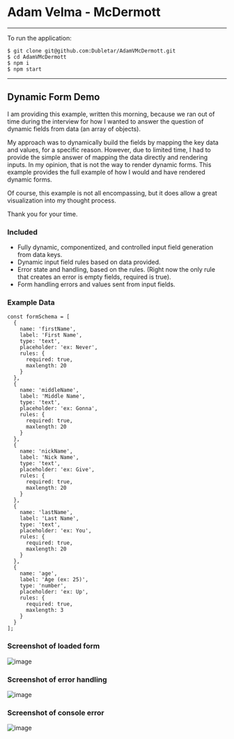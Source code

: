 # Adam Velma - McDermott

---
To run the application: 
```
$ git clone git@github.com:Dubletar/AdamVMcDermott.git
$ cd AdamVMcDermott
$ npm i
$ npm start
```
---

## Dynamic Form Demo

I am providing this example, written this morning, because we ran out of time during the interview for how I wanted to answer the question of dynamic fields from data (an array of objects).

My approach was to dynamically build the fields by mapping the key data and values, for a specific reason. However, due to limited time, I had to provide the simple answer of mapping the data directly and rendering inputs. In my opinion, that is not the way to render dynamic forms. This example provides the full example of how I would and have rendered dynamic forms. 

Of course, this example is not all encompassing, but it does allow a great visualization into my thought process. 

Thank you for your time. 

### Included
* Fully dynamic, componentized, and controlled input field generation from data keys.
* Dynamic input field rules based on data provided.
* Error state and handling, based on the rules. (Right now the only rule that creates an error is empty fields, required is true).
* Form handling errors and values sent from input fields.

### Example Data
```
const formSchema = [
  { 
    name: 'firstName',
    label: 'First Name',
    type: 'text',
    placeholder: 'ex: Never',
    rules: {
      required: true,
      maxlength: 20
    }
  },
  { 
    name: 'middleName',
    label: 'Middle Name',
    type: 'text',
    placeholder: 'ex: Gonna',
    rules: {
      required: true,
      maxlength: 20
    }
  },
  { 
    name: 'nickName',
    label: 'Nick Name',
    type: 'text',
    placeholder: 'ex: Give',
    rules: {
      required: true,
      maxlength: 20
    }
  },
  { 
    name: 'lastName',
    label: 'Last Name',
    type: 'text',
    placeholder: 'ex: You',
    rules: {
      required: true,
      maxlength: 20
    }
  },
  { 
    name: 'age',
    label: 'Age (ex: 25)',
    type: 'number',
    placeholder: 'ex: Up',
    rules: {
      required: true,
      maxlength: 3
    }
  }
];
```

### Screenshot of loaded form
![image](https://github.com/Dubletar/AdamVMcDermott/assets/13546530/a28ad8e3-a6dc-4e1b-9539-107071779473)

### Screenshot of error handling
![image](https://github.com/Dubletar/AdamVMcDermott/assets/13546530/6677c7e2-d162-4811-b3f6-aba3aa6149d1)

### Screenshot of console error
![image](https://github.com/Dubletar/AdamVMcDermott/assets/13546530/6920cf44-657a-4600-bcd3-8f0450836d6b)
